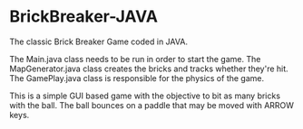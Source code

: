 # BrickBreaker-JAVA
The classic Brick Breaker Game coded in JAVA.

The Main.java class needs to be run in order to start the game.
The MapGenerator.java class creates the bricks and tracks whether they're hit. The GamePlay.java class is responsible for the physics of the game.

This is a simple GUI based game with the objective to bit as many bricks with the ball. The ball bounces on a paddle that may be moved with ARROW keys.
